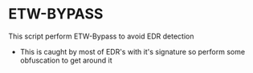 # ETW-BYPASS

This script perform ETW-Bypass to avoid EDR detection

- This is caught by most of EDR's with it's signature so perform some obfuscation to get around it
